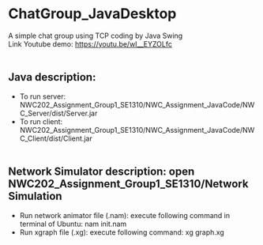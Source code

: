 # ChatGroup_JavaDesktop
A simple chat group using TCP coding by Java Swing
<br>
Link Youtube demo: https://youtu.be/wI__EYZOLfc
<br><br>
## Java description:<br>
 - To run server: NWC202_Assignment_Group1_SE1310/NWC_Assignment_JavaCode/NWC_Server/dist/Server.jar <br>
 - To run client: NWC202_Assignment_Group1_SE1310/NWC_Assignment_JavaCode/NWC_Client/dist/Client.jar <br><br>
## Network Simulator description: open NWC202_Assignment_Group1_SE1310/Network Simulation <br>
 - Run network animator file (.nam): execute following command in terminal of Ubuntu: nam init.nam <br>
 - Run xgraph file (.xg): execute following command: xg graph.xg
 
